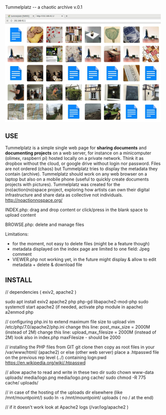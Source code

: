 Tummelplatz -- a chaotic archive v.0.1

![](media/Tummelplatz.jpg?raw=true)

USE
---

Tummelplatz is a simple single web page for **sharing documents** and **documenting projects** on a web server, for instance on a minicomputer (olimex, raspberri pi) hosted locally on a private network. Think it as dropbox without the cloud, or google drive without login nor password. Files are not ordered (chaos) but Tummelplatz tries to display the metadata they contain (archive). Tummelplatz should work on any web browser on a laptop but also on a mobile phone (useful to quickly create documents projects with pictures). Tummelplatz was created for the (no)action(no)space project, exploring how artists can own their digital infrastructure and share data as collective not individuals. http://noactionnospace.org/

INDEX.php: drag and drop content or click/press in the blank space to upload content

BROWSE.php: delete and manage files

Limitations:
- for the moment, not easy to delete files (might be a feature though)
- metadata displayed on the index page are limited to one field: Jpeg comment
- VIEWER.php not working yet, in the future might display & allow to edit metadata + delete & download file

INSTALL
-------

// dependencies ( exiv2, apache2 )

sudo apt install exiv2 apache2 php php-gd libapache2-mod-php
sudo systemctl start apache2
(if needed, activate php module in apache) a2enmod php

// configuring php.ini to extend maximum file size to upload
vim /etc/php/7.0/apache2/php.ini
change this line: post_max_size = 2000M (instead of 2M) 
change this line: upload_max_filesize = 2000M (instead of 2M)
look also in index.php maxFilesize - should be 2000

// installing the PHP files from GIT
git clone then copy as root files in your /var/www/html/ (apache2) or else (other web server)
place a .htpasswd file on the previous rep level (../) containing logn:pwd https://en.wikipedia.org/wiki/.htpasswd

// allow apache to read and write in these two dir
sudo chown www-data uploads/ media/logo.png media/logo.png cache/
sudo chmod -R 775 cache/ uploads/

// in case of the hosting of the uploads dir elsewhere (like /mnt/mountpoint/)
sudo ln -s /mnt/mountpoint/ uploads ( no / at the end)

// if it doesn't work look at Apache2 logs (/var/log/apache2 )
